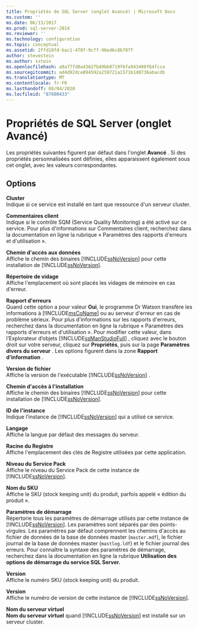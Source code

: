 ```yaml
---
title: Propriétés de SQL Server (onglet Avancé) | Microsoft Docs
ms.custom: ''
ms.date: 06/13/2017
ms.prod: sql-server-2014
ms.reviewer: ''
ms.technology: configuration
ms.topic: conceptual
ms.assetid: 2ffd10fd-bac1-478f-9cff-96ed6c8b787f
author: stevestein
ms.author: sstein
ms.openlocfilehash: a9a77fd0a43627b49bb8719f6fa943408f64fcca
ms.sourcegitcommit: ad4d92dce894592a259721a1571b1d8736abacdb
ms.translationtype: MT
ms.contentlocale: fr-FR
ms.lasthandoff: 08/04/2020
ms.locfileid: "87600433"
---
```

# <a name="sql-server-properties-advanced-tab"></a>Propriétés de SQL Server (onglet Avancé)
  Les propriétés suivantes figurent par défaut dans l'onglet **Avancé** . Si des propriétés personnalisées sont définies, elles apparaissent également sous cet onglet, avec les valeurs correspondantes.  
  
## <a name="options"></a>Options  
 **Cluster**  
 Indique si ce service est installé en tant que ressource d'un serveur cluster.  
  
 **Commentaires client**  
 Indique si le contrôle SQM (Service Quality Monitoring) a été activé sur ce service. Pour plus d'informations sur Commentaires client, recherchez dans la documentation en ligne la rubrique « Paramètres des rapports d'erreurs et d'utilisation ».  
  
 **Chemin d'accès aux données**  
 Affiche le chemin des binaires [!INCLUDE[ssNoVersion](../../includes/ssnoversion-md.md)] pour cette installation de [!INCLUDE[ssNoVersion](../../includes/ssnoversion-md.md)].  
  
 **Répertoire de vidage**  
 Affiche l'emplacement où sont placés les vidages de mémoire en cas d'erreur.  
  
 **Rapport d'erreurs**  
 Quand cette option a pour valeur **Oui**, le programme Dr Watson transfère les informations à [!INCLUDE[msCoName](../../includes/msconame-md.md)] ou au serveur d'erreur en cas de problème sérieux. Pour plus d'informations sur les rapports d'erreurs, recherchez dans la documentation en ligne la rubrique « Paramètres des rapports d'erreurs et d'utilisation ». Pour modifier cette valeur, dans l’Explorateur d’objets [!INCLUDE[ssManStudioFull](../../includes/ssmanstudiofull-md.md)] , cliquez avec le bouton droit sur votre serveur, cliquez sur **Propriétés**, puis sur la page **Paramètres divers du serveur** . Les options figurent dans la zone **Rapport d’information** .  
  
 **Version de fichier**  
 Affiche la version de l'exécutable [!INCLUDE[ssNoVersion](../../includes/ssnoversion-md.md)] .  
  
 **Chemin d'accès à l'installation**  
 Affiche le chemin des binaires [!INCLUDE[ssNoVersion](../../includes/ssnoversion-md.md)] pour cette installation de [!INCLUDE[ssNoVersion](../../includes/ssnoversion-md.md)].  
  
 **ID de l'instance**  
 Indique l’instance de [!INCLUDE[ssNoVersion](../../includes/ssnoversion-md.md)] qui a utilisé ce service.  
  
 **Langage**  
 Affiche la langue par défaut des messages du serveur.  
  
 **Racine du Registre**  
 Affiche l'emplacement des clés de Registre utilisées par cette application.  
  
 **Niveau du Service Pack**  
 Affiche le niveau du Service Pack de cette instance de [!INCLUDE[ssNoVersion](../../includes/ssnoversion-md.md)].  
  
 **Nom du SKU**  
 Affiche le SKU (stock keeping unit) du produit, parfois appelé « édition du produit ».  
  
 **Paramètres de démarrage**  
 Répertorie tous les paramètres de démarrage utilisés par cette instance de [!INCLUDE[ssNoVersion](../../includes/ssnoversion-md.md)]. Les paramètres sont séparés par des points-virgules. Les paramètres par défaut comprennent les chemins d'accès au fichier de données de la base de données master (`master.mdf`), le fichier journal de la base de données master (`mastlog.ldf`) et le fichier journal des erreurs. Pour connaître la syntaxe des paramètres de démarrage, recherchez dans la documentation en ligne la rubrique **Utilisation des options de démarrage du service SQL Server.**  
  
 **Version**  
 Affiche le numéro SKU (stock keeping unit) du produit.  
  
 **Version**  
 Affiche le numéro de version de cette instance de [!INCLUDE[ssNoVersion](../../includes/ssnoversion-md.md)].  
  
 **Nom du serveur virtuel**  
 **Nom du serveur virtuel** quand [!INCLUDE[ssNoVersion](../../includes/ssnoversion-md.md)] est installé sur un serveur cluster.  
  
  

